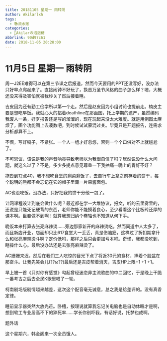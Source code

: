 ```yaml
---
title: 20181105 星期一 雨转阴
author: Akilarlxh
tags:
  - 📚流水账
categories:
  - 🍬Akilarの泡泡糖
abbrlink: 90d97c61
date: 2018-11-05 20:28:00
---
```

# 11月5日 星期一 雨转阴

周一J2EE难得可以在第三节课之后报道，然而今天要用的PPT还没写好，没办法只好早点爬起来了。直接闹钟不好玩了，换首万圣节风格的曲子怎么样？嗯，大概还没来得及害怕就被我秒关了然后接着睡。

吉皮因为还有勤工俭学所以第一个走。然后是赵皮因为小组讨论也提前走。楠皮主要是想吃早饭。我就心大的掐着deathline在那画图，托上学期的遗产，虽然编码我废人一条，好歹报告还是写的溜溜的，现在玩起来没太大难度。就是用例图太麻烦了，画个功能图上去凑数吧，到时候试试蒙混过关。毕竟只是开题报告，连需求分析都算不上。

不慌，写好稿子，不紧张。一个人一组才好忽悠，否则一个个口供对不上就尴尬了。

不可思议，该说是我的声音响亮导致老师以为我很自信了吗？居然说没什么大问题，就这么过了？不是，多少多提点意见尊重一下我抽痛一晚上的胃好不好？

拖沓到12点40，我不想吃食堂的剩菜剩饭了，去自行车上拿之前存着的饼干，每个聪明的熊都不会忘记在它的帽子里藏一片果酱面包。

AC也没吃饭，没办法，只好把我的饼干分他一包了。

计网课程设计到底会做什么呢？最近都在学一大堆协议，报文，听的云里雾里的，还说是只能死记硬背的东西，老师你能不能摸着良心，至少看看这个比板砖还厚的课本啊。臣妾做不到啊！就算我想归纳个卷轴也不知道从何下手。

晚饭本来打算去张亮麻辣烫……旁边那家新开的麻辣烫吃。然而同道中人太多了，而且新店开业，店面却只比617食堂大一丢丢，真是伤脑筋，这样过了折扣期拿什么和张亮麻辣烫斗啊？定价低吗，那样之后只会更加亏本吧。奇怪，我都没吃到，瞎操什么心。最后没办法还是去张亮麻辣烫了。

AC姗姗来迟，然后在我们三人吃惊的目光下点了将近30元的食材，捧着个脸盆在那奋斗。让我先笑会儿(??ω??)最后还是吉皮帮着消灭，吉皮HP上限+1 +1 +1。

早上被一首《只对你有感觉》勾起曾经迷恋非主流歌曲的中二回忆，于是晚上干脆一番考古之后去全民K歌里唱了一轮。

柯南剧场版剧情越来越差，这次这个配音毫无诚意，总之我是给差评的。没有真香定律。

睡前显示器突然大放光芒。卧槽，按理说就算我忘记关电脑也是自动休眠才是啊，想到软工专业居高不下的猝死率……学长你别吓我，有话好说，托梦也成啊。

题外话

这个星期六，韩金阁来一次全员饿人。






